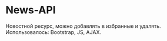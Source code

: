 # News-API
Новостной ресурс, можно добавлять в избранные и удалять. Использовалось: Bootstrap, JS, AJAX.
